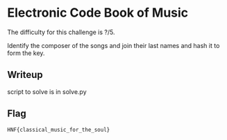 # Electronic Code Book of Music

The difficulty for this challenge is ?/5.

Identify the composer of the songs and join their last names and hash it to form the key.

## Writeup

script to solve is in solve.py

## Flag

```HNF{classical_music_for_the_soul}```
